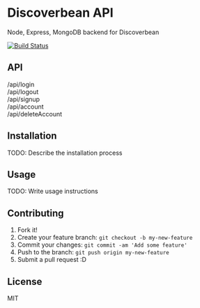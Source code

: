 # Discoverbean API
Node, Express, MongoDB backend for Discoverbean

[![Build Status](https://travis-ci.org/jverrone3/discoverbean-api.svg?branch=master)](https://travis-ci.org/jverrone3/discoverbean-api)

## API

/api/login <br/>
/api/logout <br/>
/api/signup <br/>
/api/account <br/>
/api/deleteAccount <br/>

## Installation
TODO: Describe the installation process

## Usage
TODO: Write usage instructions

## Contributing
1. Fork it!
2. Create your feature branch: `git checkout -b my-new-feature`
3. Commit your changes: `git commit -am 'Add some feature'`
4. Push to the branch: `git push origin my-new-feature`
5. Submit a pull request :D

## License
MIT
